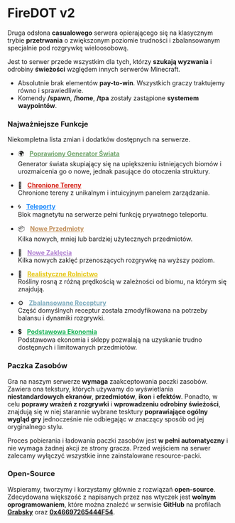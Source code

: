<style>
.generator {
    a       { color: rgb(111, 163, 106) }
    a:hover { color: rgba(111, 163, 106, 0.75) }
}
.tereny{
    a       { color: rgb(214, 37, 27) }
    a:hover { color: rgba(214, 37, 27, 0.75) }
}
.teleporty {
    a       { color: rgb(25, 136, 253) }
    a:hover { color: rgba(25, 136, 253, 0.75) }
}
.zawartosc {
    a       { color: rgb(193, 142, 88) }
    a:hover { color: rgba(193, 142, 88, 0.75) }
}
.zaklecia {
    a       { color: rgb(176, 127, 209) }
    a:hover { color: rgba(176, 127, 209, 0.75) }
}
.rolnictwo {
    a       { color: rgb(229, 198, 20) }
    a:hover { color: rgba(229, 198, 20, 0.75) }
}
.receptury {
    a       { color: rgb(126, 172, 190) }
    a:hover { color: rgba(126, 172, 190, 0.75) }
}
.ekonomia {
    a       { color: rgb(24, 179, 86) }
    a:hover { color: rgba(24, 179, 86, 0.75) }
}
</style>

# **FireDOT v2**
Druga odsłona **casualowego** serwera opierającego się na klasycznym trybie **przetrwania** o zwiększonym poziomie trudności i zbalansowanym specjalnie pod rozgrywkę wieloosobową.

Jest to serwer przede wszystkim dla tych, którzy **szukają wyzwania** i odrobiny **świeżości** względem innych serwerów Minecraft.

- Absolutnie brak elementów **pay-to-win**. Wszystkich graczy traktujemy równo i sprawiedliwie.
- Komendy **/spawn**, **/home**, **/tpa** zostały zastąpione **systemem waypointów**.

### Najważniejsze Funkcje
Niekompletna lista zmian i dodatków dostępnych na serwerze.

- 🌍 &nbsp; <span class="feature generator">**[Poprawiony Generator Świata](/generator)**</span>  
Generator świata skupiający się na upiększeniu istniejących biomów i urozmaicenia go o nowe, jednak pasujące do otoczenia struktury.

- 🚩 &nbsp; <span class="tereny">**[Chronione Tereny](/tereny)**</span>  
Chronione tereny z unikalnym i intuicyjnym panelem zarządzania.

- 🌀 &nbsp; <span class="teleporty">**[Teleporty](/teleporty)**</span>  
Blok magnetytu na serwerze pełni funkcję prywatnego teleportu.

- 📦 &nbsp; <span class="zawartosc">**[Nowe Przedmioty](/przedmioty)**</span>  
Kilka nowych, mniej lub bardziej użytecznych przedmiotów.

- 🔮 &nbsp; <span class="zaklecia">**[Nowe Zaklęcia](/zaklecia)**</span>  
Kilka nowych zaklęć przenoszących rozgrywkę na wyższy poziom.

- 🌽 &nbsp; <span class="rolnictwo">**[Realistyczne Rolnictwo](/rolnictwo)**</span>  
Rośliny rosną z różną prędkością w zależności od biomu, na którym się znajdują.

- ⚙️ &nbsp; <span class="receptury">**[Zbalansowane Receptury](/receptury)**</span>  
Część domyślnych receptur została zmodyfikowana na potrzeby balansu i dynamiki rozgrywki.

- 💲 &nbsp; <span class="ekonomia">**[Podstawowa Ekonomia]()**</span>  
Podstawowa ekonomia i sklepy pozwalają na uzyskanie trudno dostępnych i limitowanych przedmiotów.

### Paczka Zasobów
Gra na naszym serwerze **wymaga** zaakceptowania paczki zasobów. Zawiera ona tekstury, których używamy do wyświetlania **niestandardowych ekranów**, **przedmiotów**, **ikon** i **efektów**. Ponadto, w celu **poprawy wrażeń z rozgrywki** i **wprowadzeniu odrobiny świeżości**, znajdują się w niej starannie wybrane tesktury **poprawiające ogólny wygląd gry** jednocześnie nie odbiegając w znaczący sposób od jej oryginalnego stylu.

Proces pobierania i ładowania paczki zasobów jest **w pełni automatyczny** i nie wymaga żadnej akcji ze strony gracza. Przed wejściem na serwer zalecamy wyłączyć wszystkie inne zainstalowane resource-packi.

### Open-Source
Wspieramy, tworzymy i korzystamy głównie z rozwiązań **open-source**. Zdecydowana większość z napisanych przez nas wtyczek jest **wolnym oprogramowaniem**, które można znaleźć w serwisie **GitHub** na profilach **[Grabsky](https://github.com/Grabsky)** oraz **[0x46697265444F54](https://github.com/0x46697265444F54)**.
